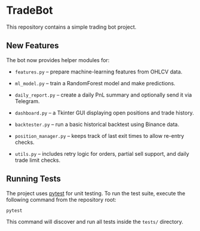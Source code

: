 # TradeBot

This repository contains a simple trading bot project.

## New Features

The bot now provides helper modules for:
* `features.py` – prepare machine-learning features from OHLCV data.
* `ml_model.py` – train a RandomForest model and make predictions.
* `daily_report.py` – create a daily PnL summary and optionally send it via Telegram.

* `dashboard.py` – a Tkinter GUI displaying open positions and trade history.
* `backtester.py` – run a basic historical backtest using Binance data.
* `position_manager.py` – keeps track of last exit times to allow re-entry checks.
* `utils.py` – includes retry logic for orders, partial sell support, and daily trade limit checks.


## Running Tests

The project uses [pytest](https://pytest.org/) for unit testing. To run the
test suite, execute the following command from the repository root:

```bash
pytest
```

This command will discover and run all tests inside the `tests/` directory.
